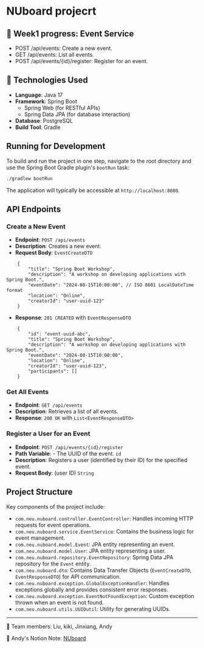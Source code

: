# NUboard projecrt

## 🎯 Week1 progress: Event Service

- POST /api/events: Create a new event.
- GET /api/events: List all events.
- POST /api/events/{id}/register: Register for an event.

## 🔧 Technologies Used

*   **Language**: Java 17
*   **Framework**: Spring Boot
    *   Spring Web (for RESTful APIs)
    *   Spring Data JPA (for database interaction)
*   **Database**: PostgreSQL
*   **Build Tool**: Gradle

## Running for Development

To build and run the project in one step, navigate to the root directory and use the Spring Boot Gradle plugin's `bootRun` task:

```bash
./gradlew bootRun
```
The application will typically be accessible at `http://localhost:8080`.

## API Endpoints

### Create a New Event

- **Endpoint**: `POST /api/events`
- **Description**: Creates a new event.
- **Request Body**: `EventCreateDTO`
```
    {
        "title": "Spring Boot Workshop",
        "description": "A workshop on developing applications with Spring Boot.",
        "eventDate": "2024-08-15T10:00:00", // ISO 8601 LocalDateTime format
        "location": "Online",
        "creatorId": "user-uuid-123"
    }
```
- **Response**: `201 CREATED` with `EventResponseDTO`
```
    {
        "id": "event-uuid-abc",
        "title": "Spring Boot Workshop",
        "description": "A workshop on developing applications with Spring Boot.",
        "eventDate": "2024-08-15T10:00:00",
        "location": "Online",
        "creatorId": "user-uuid-123",
        "participants": []
    }
```
### Get All Events

- **Endpoint**: `GET /api/events`
- **Description**: Retrieves a list of all events.
- **Response**: `200 OK` with `List<EventResponseDTO>`

### Register a User for an Event

- **Endpoint**: `POST /api/events/{id}/register`
- **Path Variable**: - The UUID of the event. `id`
- **Description**: Registers a user (identified by their ID) for the specified event.
- **Request Body**: (user ID) `String`

## Project Structure

Key components of the project include:

*   `com.neu.nuboard.controller.EventController`: Handles incoming HTTP requests for event operations.
*   `com.neu.nuboard.service.EventService`: Contains the business logic for event management.
*   `com.neu.nuboard.model.Event`: JPA entity representing an event.
*   `com.neu.nuboard.model.User`: JPA entity representing a user.
*   `com.neu.nuboard.repository.EventRepository`: Spring Data JPA repository for the `Event` entity.
*   `com.neu.nuboard.dto`: Contains Data Transfer Objects (`EventCreateDTO`, `EventResponseDTO`) for API communication.
*   `com.neu.nuboard.exception.GlobalExceptionHandler`: Handles exceptions globally and provides consistent error responses.
*   `com.neu.nuboard.exception.EventNotFoundException`: Custom exception thrown when an event is not found.
*   `com.neu.nuboard.utils.UUIDutil`: Utility for generating UUIDs.


---
🙎 Team members: Liu, kiki, Jinxiang, Andy

📒 Andy's Notion Note: [NUboard](https://www.notion.so/NUboard-1e0032a1db1280878940d0b92bd2a753)





